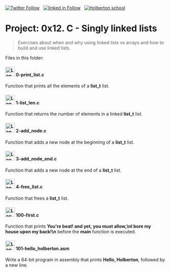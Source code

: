  [![Twitter Follow](https://img.shields.io/twitter/follow/jepez90?label=Follow%20me&style=social)](https://twitter.com/Jepez90) &nbsp; [![linked in Follow](https://img.shields.io/badge/LinkedIn-Follow-blue)](https://www.linkedin.com/in/jerson-p%C3%A9rez-010059a4/) &nbsp; [![Holberton school](https://img.shields.io/badge/Holberton_School-red)](https://twitter.com/HolbertonCOL)

# Project: 0x12. C - Singly linked lists

> Exercises about when and why using linked lists vs arrays and how to build and use linked lists.

Files in this folder:

#### <img src="https://i.imgur.com/s1rXGpW.png" alt="Logo C" height="30"> 0-print_list.c

Function that prints all the elements of a **list_t** list.

#### <img src="https://i.imgur.com/s1rXGpW.png" alt="Logo C" height="30"> 1-list_len.c

Function that returns the number of elements in a linked **list_t** list.

#### <img src="https://i.imgur.com/s1rXGpW.png" alt="Logo C" height="30"> 2-add_node.c

Function that adds a new node at the beginning of a **list_t** list.

#### <img src="https://i.imgur.com/s1rXGpW.png" alt="Logo C" height="30"> 3-add_node_end.c

Function that adds a new node at the end of a **list_t** list.

#### <img src="https://i.imgur.com/s1rXGpW.png" alt="Logo C" height="30"> 4-free_list.c

Function that frees a **list_t** list.

#### <img src="https://i.imgur.com/s1rXGpW.png" alt="Logo C" height="30"> 100-first.c

Function that prints **You&#39;re beat! and yet, you must allow,\nI bore my house upon my back!\n** before the **main** function is executed.

#### <img src="https://i.imgur.com/b3mhfGO.png" alt="Logo document" height="30"> 101-hello_holberton.asm

Write a 64-bit program in assembly that prints **Hello, Holberton**, followed by a new line.
